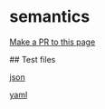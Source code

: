# semantics
[Make a PR to this page](https://github.com/TomHodson/semantics/)


## Test files

[json](test.json)

[yaml](test.yaml)
